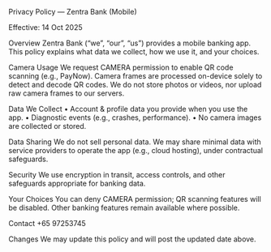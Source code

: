 Privacy Policy — Zentra Bank (Mobile)

Effective: 14 Oct 2025

Overview
Zentra Bank (“we”, “our”, “us”) provides a mobile banking app. This policy explains what data we collect, how we use it, and your choices.

Camera Usage
We request CAMERA permission to enable QR code scanning (e.g., PayNow). Camera frames are processed on-device solely to detect and decode QR codes. We do not store photos or videos, nor upload raw camera frames to our servers.

Data We Collect
• Account & profile data you provide when you use the app.
• Diagnostic events (e.g., crashes, performance).
• No camera images are collected or stored.

Data Sharing
We do not sell personal data. We may share minimal data with service providers to operate the app (e.g., cloud hosting), under contractual safeguards.

Security
We use encryption in transit, access controls, and other safeguards appropriate for banking data.

Your Choices
You can deny CAMERA permission; QR scanning features will be disabled. Other banking features remain available where possible.

Contact
+65 97253745

Changes
We may update this policy and will post the updated date above.